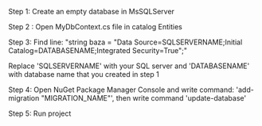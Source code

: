 Step 1: Create an empty database in MsSQLServer

Step 2 : Open MyDbContext.cs file in catalog Entities

Step 3: Find line: "string baza = "Data Source=SQLSERVERNAME;Initial Catalog=DATABASENAME;Integrated Security=True";"

Replace 'SQLSERVERNAME' with your SQL server and 'DATABASENAME' with database name that you created in step 1

Step 4: Open NuGet Package Manager Console and write command: 'add-migration "MIGRATION_NAME"', then write command 'update-database'

Step 5: Run project
